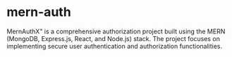 # mern-auth
MernAuthX" is a comprehensive authorization project built using the MERN (MongoDB, Express.js, React, and Node.js) stack. The project focuses on implementing secure user authentication and authorization functionalities.
